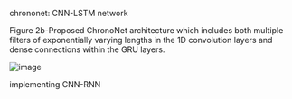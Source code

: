 chrononet: CNN-LSTM network

Figure 2b-Proposed ChronoNet architecture
which includes both multiple filters of exponentially varying lengths in the 1D convolution layers and
dense connections within the GRU layers.

![image](https://github.com/user-attachments/assets/2b0eebea-66b2-4d82-853d-eb2dca74a4b4)

implementing CNN-RNN

